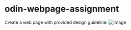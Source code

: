 # odin-webpage-assignment
Create a web page with provided design guideline. 
![image](https://github.com/user-attachments/assets/2760018c-2eba-42d9-b8b5-a83c5d831cb2)
